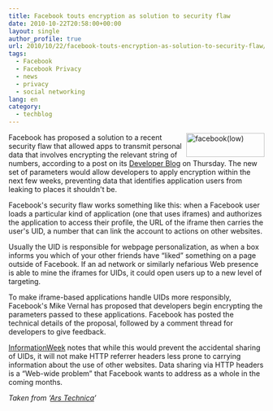 ```yaml
---
title: Facebook touts encryption as solution to security flaw
date: 2010-10-22T20:58:00+00:00
layout: single
author_profile: true
url: 2010/10/22/facebook-touts-encryption-as-solution-to-security-flaw/
tags:
  - Facebook
  - Facebook Privacy
  - news
  - privacy
  - social networking
lang: en
category: 
  - techblog
---
```

[<img title="facebook(low)" border="0" alt="facebook(low)" align="right" src="http://lh3.ggpht.com/_vaUVXcmC3OI/TMHz7kVXEYI/AAAAAAAAC3k/7QWpbQTkOJE/facebook%28low%29_thumb.jpg?imgmax=800" width="154" height="47" />](http://lh3.ggpht.com/_vaUVXcmC3OI/TMHz5t7jxKI/AAAAAAAAC3g/myp3hfeZW3U/s1600-h/facebook%28low%29%5B2%5D.jpg)Facebook has proposed a solution to a recent security flaw that allowed apps to transmit personal data that involves encrypting the relevant string of numbers, according to a post on its [Developer Blog](http://developers.facebook.com/blog/post/419) on Thursday. The new set of parameters would allow developers to apply encryption within the next few weeks, preventing data that identifies application users from leaking to places it shouldn't be.

Facebook's security flaw works something like this: when a Facebook user loads a particular kind of application (one that uses iframes) and authorizes the application to access their profile, the URL of the iframe then carries the user's UID, a number that can link the account to actions on other websites.

Usually the UID is responsible for webpage personalization, as when a box informs you which of your other friends have “liked” something on a page outside of Facebook. If an ad network or similarly nefarious Web presence is able to mine the iframes for UIDs, it could open users up to a new level of targeting.

To make iframe-based applications handle UIDs more responsibly, Facebook's Mike Vernal has proposed that developers begin encrypting the parameters passed to these applications. Facebook has posted the technical details of the proposal, followed by a comment thread for developers to give feedback.

[InformationWeek](http://www.informationweek.com/news/security/vulnerabilities/showArticle.jhtml?articleID=227900537&cid=RSSfeed_IWK_ALL) notes that while this would prevent the accidental sharing of UIDs, it will not make HTTP referrer headers less prone to carrying information about the use of other websites. Data sharing via HTTP headers is a “Web-wide problem” that Facebook wants to address as a whole in the coming months.

_Taken from ‘[Ars Technica](http://arstechnica.com/)’_